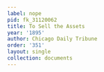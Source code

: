 ```yaml
---
label: nope
pid: fk_31120062
title: To Sell the Assets
year: '1895'
author: Chicago Daily Tribune
order: '351'
layout: single
collection: documents
---
```


